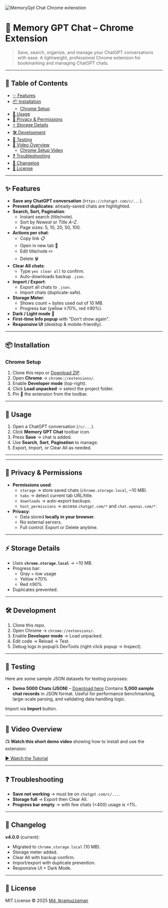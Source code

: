 ![MemoryGpt Chat Chrome extenstion](https://github.com/user-attachments/assets/ab8544c1-d5bf-4a1d-9820-c75780a44d19)

# 🧠 Memory GPT Chat – Chrome Extension

> Save, search, organize, and manage your ChatGPT conversations with ease.
> A lightweight, professional Chrome extension for bookmarking and managing ChatGPT chats.

---

## 📑 Table of Contents
- [✨ Features](#-features)
- [📦 Installation](#-installation)
  - [Chrome Setup](#chrome-setup)
- [🚀 Usage](#-usage)
- [🔐 Privacy & Permissions](#-privacy--permissions)
- [⚡ Storage Details](#-storage-details)
- [🛠 Development](#-development)
- [🧪 Testing](#-testing)
- [🎥 Video Overview](#-video-overview)
  - [Chrome Setup Video](#chrome-setup-video)
- [❓ Troubleshooting](#-troubleshooting)
- [📜 Changelog](#-changelog)
- [📄 License](#-license)

---

## ✨ Features
- **Save any ChatGPT conversation** (`https://chatgpt.com/c/...`).
- **Prevent duplicates**: already-saved chats are highlighted.
- **Search, Sort, Pagination**:
  - Instant search (title/note).
  - Sort by *Newest* or *Title A–Z*.
  - Page sizes: 5, 10, 20, 50, 100.
- **Actions per chat**:
  - Copy link 📋
  - Open in new tab 🔗
  - Edit title/note ✏️
  - Delete 🗑️
- **Clear All chats**:
  - Type `yes clear all` to confirm.
  - Auto-downloads backup `.json`.
- **Import / Export**:
  - Export all chats to `.json`.
  - Import chats (duplicate-safe).
- **Storage Meter**:
  - Shows count + bytes used out of 10 MB.
  - Progress bar (yellow ≥70%, red ≥90%).
- **Dark / Light mode** 🌙
- **First-time Info popup** with "Don’t show again".
- **Responsive UI** (desktop & mobile-friendly).

---

## 📦 Installation

### Chrome Setup
1. Clone this repo or [Download ZIP](https://github.com/ikramuzzaman455173/memory-gpt-chat-chrome-extenstion/raw/main/memory-gpt-chat-chrome-extenstion.zip).
2. Open **Chrome** → `chrome://extensions/`.
3. Enable **Developer mode** (top-right).
4. Click **Load unpacked** → select the project folder.
5. Pin 📌 the extension from the toolbar.

---

## 🚀 Usage
1. Open a ChatGPT conversation (`/c/...`).
2. Click **Memory GPT Chat** toolbar icon.
3. Press **Save** → chat is added.
4. Use **Search**, **Sort**, **Pagination** to manage.
5. Export, Import, or Clear All as needed.

---

---

## 🔐 Privacy & Permissions
- **Permissions used**:
  - `storage` → store saved chats (`chrome.storage.local`, ~10 MB).
  - `tabs` → detect current tab URL/title.
  - `downloads` → auto-export backups.
  - `host_permissions` → access `chatgpt.com/*` and `chat.openai.com/*`.
- **Privacy**:
  - Data stored **locally in your browser**.
  - No external servers.
  - Full control: Export or Delete anytime.

---

## ⚡ Storage Details
- Uses **`chrome.storage.local`** → ~10 MB.
- Progress bar:
  - Gray = low usage
  - Yellow ≥70%
  - Red ≥90%
- Duplicates prevented.

---

## 🛠 Development
1. Clone this repo.
2. Open Chrome → `chrome://extensions/`.
3. Enable **Developer mode** → Load unpacked.
4. Edit code → Reload → Test.
5. Debug logs in popup’s DevTools (right-click popup → Inspect).

---

## 🧪 Testing
Here are some sample JSON datasets for testing purposes:

- **Demo 5000 Chats (JSON)** – [Download here](https://github.com/ikramuzzaman455173/memory-gpt-chat-chrome-extenstion/raw/main/demo_chats_5000.zip)
  Contains **5,000 sample chat records** in JSON format. Useful for performance benchmarking, large-scale parsing, and validating data handling logic.

Import via **Import** button.

---

## 🎥 Video Overview

📺 **Watch this short demo video** showing how to install and use the extension:

[▶️ Watch the Tutorial](https://github.com/user-attachments/assets/a9cec4ee-3cae-4127-8cdc-5bfefdc91397)

---

## ❓ Troubleshooting
- **Save not working** → must be on `chatgpt.com/c/...`.
- **Storage full** → Export then Clear All.
- **Progress bar empty** → with few chats (<400) usage is <1%.

---

## 📜 Changelog
**v4.0.0** (current):
- Migrated to `chrome.storage.local` (10 MB).
- Storage meter added.
- Clear All with backup confirm.
- Import/export with duplicate prevention.
- Responsive UI + Dark Mode.

---

## 📄 License
MIT License © 2025 [Md. Ikramuzzaman](https://github.com/ikramuzzaman455173)
